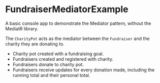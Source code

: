 # FundraiserMediatorExample

A basic console app to demonstrate the Mediator pattern, without the MediatR library.

The `CharityPot` acts as the mediator between the `Fundraiser` and the charity they are donating to.

- Charity pot created with a fundraising goal.
- Fundraisers created and registered with charity.
- Fundraisers donate to charity pot.
- Fundraisers receive updates for every donation made, including the running total and their personal total.
